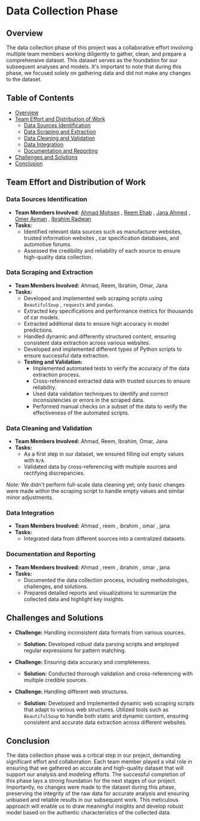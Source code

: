 # Data Collection Phase

## Overview

The data collection phase of this project was a collaborative effort involving multiple team members working diligently to gather, clean, and prepare a comprehensive dataset. This dataset serves as the foundation for our subsequent analyses and models. It's important to note that during this phase, we focused solely on gathering data and did not make any changes to the dataset.

## Table of Contents

- [Overview](#overview)
- [Team Effort and Distribution of Work](#team-effort-and-distribution-of-work)
  - [Data Sources Identification](#data-sources-identification)
  - [Data Scraping and Extraction](#data-scraping-and-extraction)
  - [Data Cleaning and Validation](#data-cleaning-and-validation)
  - [Data Integration](#data-integration)
  - [Documentation and Reporting](#documentation-and-reporting)
- [Challenges and Solutions](#challenges-and-solutions)
- [Conclusion](#conclusion)

## Team Effort and Distribution of Work

### Data Sources Identification

- **Team Members Involved:** [Ahmad Mohsen](https://github.com/Ahmed-Mohsen-2005) , [Reem Ehab](https://github.com/ReemEhab21) , [Jana Ahmed](https://github.com/Jana-Ahmed-2005) , [Omer Ayman](https://github.com/omark101) , [Ibrahim Radwan](https://github.com/iburahiiimu18) 
- **Tasks:** 
  - Identified relevant data sources such as manufacturer websites, trusted information websites , car specification databases, and automotive forums.
  - Assessed the credibility and reliability of each source to ensure high-quality data collection.

### Data Scraping and Extraction

- **Team Members Involved:** Ahmad, Reem, Ibrahim, Omar, Jana
- **Tasks:**
  - Developed and implemented web scraping scripts using `BeautifulSoup` , `requests` and `pandas`.
  - Extracted key specifications and performance metrics for thousands of car models.
  - Extracted additional data to ensure high accuracy in model predictions.
  - Handled dynamic and differently structured content, ensuring consistent data extraction across various websites.
  - Developed and implemented different types of Python scripts to ensure successful data extraction.
  - **Testing and Validation:**
    - Implemented automated tests to verify the accuracy of the data extraction process.
    - Cross-referenced extracted data with trusted sources to ensure reliability.
    - Used data validation techniques to identify and correct inconsistencies or errors in the scraped data.
    - Performed manual checks on a subset of the data to verify the effectiveness of the automated scripts.

### Data Cleaning and Validation

- **Team Members Involved:** Ahmad, Reem, Ibrahim, Omar, Jana
- **Tasks:**
  - As a first step in our dataset, we ensured filling out empty values with `N/A`.
  - Validated data by cross-referencing with multiple sources and rectifying discrepancies.

*Note:* We didn't perform full-scale data cleaning yet; only basic changes were made within the scraping script to handle empty values and similar minor adjustments.


### Data Integration

- **Team Members Involved:** Ahmad , reem , ibrahim , omar , jana 
- **Tasks:**
  - Integrated data from different sources into a centralized datasets.

### Documentation and Reporting

- **Team Members Involved:** Ahmad , reem , ibrahim , omar , jana 
- **Tasks:**
  - Documented the data collection process, including methodologies, challenges, and solutions.
  - Prepared detailed reports and visualizations to summarize the collected data and highlight key insights.

## Challenges and Solutions

- **Challenge:** Handling inconsistent data formats from various sources.
  - **Solution:** Developed robust data parsing scripts and employed regular expressions for pattern matching.
  
- **Challenge:** Ensuring data accuracy and completeness.
  - **Solution:** Conducted thorough validation and cross-referencing with multiple credible sources.

- **Challenge:** Handling different web structures.
  - **Solution:** Developed and implemented dynamic web scraping scripts that adapt to various web structures. Utilized tools such as `BeautifulSoup` to handle both static and dynamic content, ensuring consistent and accurate data extraction across different websites.


## Conclusion

The data collection phase was a critical step in our project, demanding significant effort and collaboration. Each team member played a vital role in ensuring that we gathered an accurate and high-quality dataset that will support our analysis and modeling efforts. The successful completion of this phase lays a strong foundation for the next stages of our project. Importantly, no changes were made to the dataset during this phase, preserving the integrity of the raw data for accurate analysis and ensuring unbiased and reliable results in our subsequent work. This meticulous approach will enable us to draw meaningful insights and develop robust model based on the authentic characteristics of the collected data.

